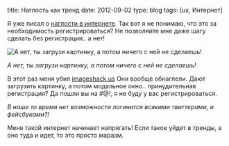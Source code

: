 title: Наглость как тренд
date: 2012-09-02
type: blog
tags: [ux, Интернет]

Я уже писал о [наглости в интернете](/blog/you-realy-need-it/). Так вот я не понимаю, что это за необходимость регистрироваться? Не позволяйте мне даже шагу сделать без регистрации.. а нет!

![А нет, ты загрузи картинку, а потом ничего с ней не сделаешь!](http://macgera.s3.amazonaws.com/old-media/files/go_fuck_you-1.PNG)

*А нет, ты загрузи картинку, а потом ничего с ней не сделаешь!*

В этот раз меня убил [imageshack.us](http://imageshack.us/) Они вообще обнаглели. Дают загрузить картинку, а потом модальное окно.. принудительная регистрация? Да пошли вы на #@!, я не буду у вас регистрироваться. 

*В наше то время нет возможности логинится всякими твиттерами, и фейсбуками?!*

Меня такой интернет начинает напрягать! Если такое уйдет в тренды, а оно туда и идет, то это просто маразм.